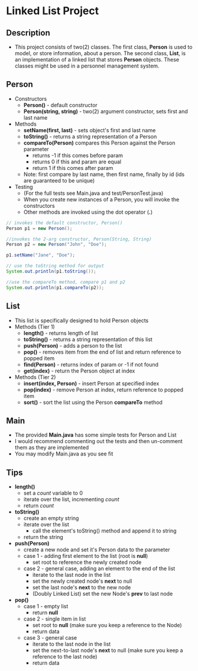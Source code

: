 # Linked List Project

## Description
- This project consists of two(2) classes. The first class, **Person** is used to model, or store information, about a person.  The second class, **List**, is an implementation of a linked list that stores **Person** objects. These classes might be used in a personnel management system.

## Person

- Constructors
    - **Person()** - default constructor
    - **Person(string, string)** - two(2) argument constructor, sets first and last name
- Methods
    - **setName(first, last)** - sets object's first and last name
    - **toString()** - returns a string representation of a Person
    - **compareTo(Person)** compares this Person against the Person parameter
        - returns -1 if this comes before param
        - returns 0 if this and param are equal
        - return 1 if this comes after param
    - Note: first compare by last name, then first name, finally by id (ids are guaranteed to be unique)
- Testing
    - (For the full tests see Main.java and test/PersonTest.java)
    - When you create new instances of a Person, you will invoke the constructors
    - Other methods are invoked using the dot operator (**.**)
```java
// invokes the default constructor, Person()
Person p1 = new Person();

//invokes the 2-arg constructor, Person(String, String)
Person p2 = new Person("John", "Doe");

p1.setName("Jane", "Doe");

// use the toString method for output
System.out.println(p1.toString());

//use the compareTo method, compare p1 and p2
System.out.println(p1.compareTo(p2));
```

## List

- This list is specifically designed to hold Person objects
- Methods (Tier 1)
    - **length()** - returns length of list
    - **toString()** - returns a string representation of this list
    - **push(Person)** - adds a person to the list
    - **pop()** - removes item from the end of list and return reference to popped item
    - **find(Person)** - returns index of param or -1 if not found
    - **get(index)** - return the Person object at index
- Methods (Tier 2)
    - **insert(index, Person)** - insert Person at specified index
    - **pop(index)** - remove Person at index, return reference to popped item
    - **sort()** - sort the list using the Person **compareTo** method

## Main
- The provided **Main.java** has some simple tests for Person and List
- I would recommend commenting out the tests and then un-comment them as they are implemented
- You may modify Main.java as you see fit

## Tips

- **length()**
    - set a *count* variable to 0
    - iterate over the list, incrementing *count*
    - return *count*
- **toString()**
    - create an empty string
    - iterate over the list
        - call the element's toString() method and append it to string
    - return the string
- **push(Person)**
    - create a new node and set it's Person data to the parameter
    - case 1 - adding first element to the list (root is **null**)
        - set root to reference the newly created node
    - case 2 - general case, adding an element to the end of the list
        - iterate to the last node in the list
        - set the newly created node's **next** to null
        - set the last node's **next** to the new node
        - (Doubly Linked List) set the new Node's **prev** to last node
- **pop()**
    - case 1 - empty list
        - return **null**
    - case 2 - single item in list
        - set root to **null** (make sure you keep a reference to the Node)
        - return data
    - case 3 - general case
        - iterate to the last node in the list
        - set the next-to-last node's **next** to null (make sure you keep a
        reference to the last node)
        - return data
